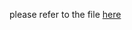 please refer to the file [here](https://github.com/tongtongluu/dvia-2019/blob/master/3.mapping-space/project/readmefinal.md)